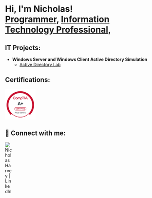 <h1>Hi, I'm Nicholas! <br/><a href="https://github.com/NHarveyCyber">Programmer</a>, <a href="www.linkedin.com/in/nicholas-harvey-a6a03a2a4">Information Technology Professional</a>, <a></a></h1>

<h2>IT Projects:</h2>

- <b>Windows Server and Windows Client Active Directory Simulation</b>
  - [Active Directory Lab](https://github.com/NHarveyCyber/Active-Directory-Project/tree/main)
 
<h2>Certifications:</h2>
<p align="left">
  <a href="https://www.credly.com/badges/15c7215d-b51b-4bf9-91d0-d0f0004ba9ed/public_url">
    <img src="https://raw.githubusercontent.com/NHarveyCyber/NHarveyCyber/main/comptia-a-ce-certification.1.png" alt="Credly Badge" width="100">
  </a>
</p>
<h2> 🤳 Connect with me:</h2>


[<img align="left" alt="Nicholas Harvey | LinkedIn" width="22px" src="https://cdn.jsdelivr.net/npm/simple-icons@v3/icons/linkedin.svg" />][linkedin]

[linkedin]: www.linkedin.com/in/nicholas-harvey-a6a03a2a4

<!--
**joshmadakor1/joshmadakor1** is a ✨ _special_ ✨ repository because its `README.md` (this file) appears on your GitHub profile.

Here are some ideas to get you started:

- 🔭 I’m currently working on ...
- 🌱 I’m currently learning ...
- 👯 I’m looking to collaborate on ...
- 🤔 I’m looking for help with ...
- 💬 Ask me about ...
- 📫 How to reach me: ...
- 😄 Pronouns: ...
- ⚡ Fun fact: ...
-->
